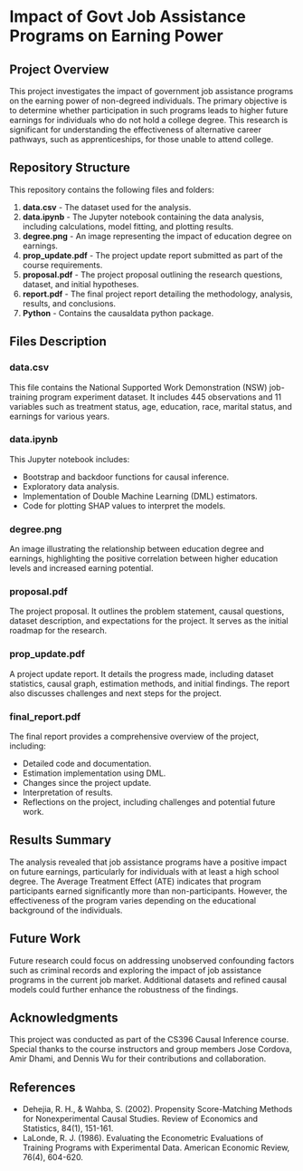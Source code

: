 # Impact of Govt Job Assistance Programs on Earning Power

## Project Overview

This project investigates the impact of government job assistance programs on the earning power of non-degreed individuals. The primary objective is to determine whether participation in such programs leads to higher future earnings for individuals who do not hold a college degree. This research is significant for understanding the effectiveness of alternative career pathways, such as apprenticeships, for those unable to attend college.

## Repository Structure

This repository contains the following files and folders:

1. **data.csv** - The dataset used for the analysis.
2. **data.ipynb** - The Jupyter notebook containing the data analysis, including calculations, model fitting, and plotting results.
3. **degree.png** - An image representing the impact of education degree on earnings.
4. **prop_update.pdf** - The project update report submitted as part of the course requirements.
5. **proposal.pdf** - The project proposal outlining the research questions, dataset, and initial hypotheses.
6. **report.pdf** - The final project report detailing the methodology, analysis, results, and conclusions.
7. **Python** - Contains the causaldata python package.

## Files Description

### data.csv
This file contains the National Supported Work Demonstration (NSW) job-training program experiment dataset. It includes 445 observations and 11 variables such as treatment status, age, education, race, marital status, and earnings for various years.

### data.ipynb
This Jupyter notebook includes:
- Bootstrap and backdoor functions for causal inference.
- Exploratory data analysis.
- Implementation of Double Machine Learning (DML) estimators.
- Code for plotting SHAP values to interpret the models.

### degree.png
An image illustrating the relationship between education degree and earnings, highlighting the positive correlation between higher education levels and increased earning potential.

### proposal.pdf
The project proposal. It outlines the problem statement, causal questions, dataset description, and expectations for the project. It serves as the initial roadmap for the research.

### prop_update.pdf
A project update report. It details the progress made, including dataset statistics, causal graph, estimation methods, and initial findings. The report also discusses challenges and next steps for the project.

### final_report.pdf
The final report provides a comprehensive overview of the project, including:
- Detailed code and documentation.
- Estimation implementation using DML.
- Changes since the project update.
- Interpretation of results.
- Reflections on the project, including challenges and potential future work.

## Results Summary
The analysis revealed that job assistance programs have a positive impact on future earnings, particularly for individuals with at least a high school degree. The Average Treatment Effect (ATE) indicates that program participants earned significantly more than non-participants. However, the effectiveness of the program varies depending on the educational background of the individuals.

## Future Work
Future research could focus on addressing unobserved confounding factors such as criminal records and exploring the impact of job assistance programs in the current job market. Additional datasets and refined causal models could further enhance the robustness of the findings.

## Acknowledgments
This project was conducted as part of the CS396 Causal Inference course. Special thanks to the course instructors and group members Jose Cordova, Amir Dhami, and Dennis Wu for their contributions and collaboration.

## References
- Dehejia, R. H., & Wahba, S. (2002). Propensity Score-Matching Methods for Nonexperimental Causal Studies. Review of Economics and Statistics, 84(1), 151-161.
- LaLonde, R. J. (1986). Evaluating the Econometric Evaluations of Training Programs with Experimental Data. American Economic Review, 76(4), 604-620.

